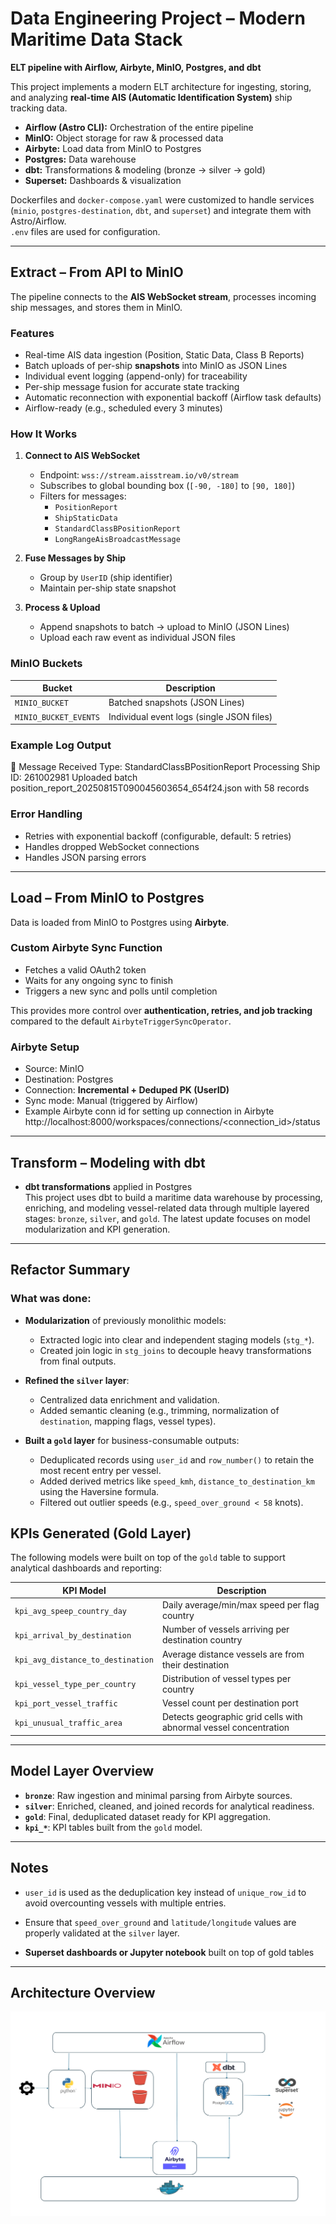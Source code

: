 # Data Engineering Project – Modern Maritime Data Stack  
**ELT pipeline with Airflow, Airbyte, MinIO, Postgres, and dbt**  

This project implements a modern ELT architecture for ingesting, storing, and analyzing **real-time AIS (Automatic Identification System)** ship tracking data.  

- **Airflow (Astro CLI):** Orchestration of the entire pipeline  
 - **MinIO:** Object storage for raw & processed data  
 - **Airbyte:** Load data from MinIO to Postgres 
- **Postgres:** Data warehouse  
- **dbt:** Transformations & modeling (bronze → silver → gold)  
- **Superset:** Dashboards & visualization  

Dockerfiles and `docker-compose.yaml` were customized to handle services (`minio`, `postgres-destination`, `dbt`, and `superset`) and integrate them with Astro/Airflow.  
`.env` files are used for configuration.  

---

## Extract – From API to MinIO

The pipeline connects to the **AIS WebSocket stream**, processes incoming ship messages, and stores them in MinIO.  

### Features
- Real-time AIS data ingestion (Position, Static Data, Class B Reports)  
- Batch uploads of per-ship **snapshots** into MinIO as JSON Lines  
- Individual event logging (append-only) for traceability  
- Per-ship message fusion for accurate state tracking  
- Automatic reconnection with exponential backoff (Airflow task defaults)  
- Airflow-ready (e.g., scheduled every 3 minutes)  


### How It Works
1. **Connect to AIS WebSocket**  
   - Endpoint: `wss://stream.aisstream.io/v0/stream`  
   - Subscribes to global bounding box (`[-90, -180]` to `[90, 180]`)  
   - Filters for messages:  
     - `PositionReport`  
     - `ShipStaticData`  
     - `StandardClassBPositionReport`  
     - `LongRangeAisBroadcastMessage`  

2. **Fuse Messages by Ship**  
   - Group by `UserID` (ship identifier)  
   - Maintain per-ship state snapshot  

3. **Process & Upload**  
   - Append snapshots to batch → upload to MinIO (JSON Lines)  
   - Upload each raw event as individual JSON files  

### MinIO Buckets
| Bucket               | Description                               |
|-----------------------|-------------------------------------------|
| `MINIO_BUCKET`        | Batched snapshots (JSON Lines)           |
| `MINIO_BUCKET_EVENTS` | Individual event logs (single JSON files)|  

### Example Log Output
📡 Message Received Type: StandardClassBPositionReport
Processing Ship ID: 261002981
Uploaded batch position_report_20250815T090045603654_654f24.json with 58 records


### Error Handling
- Retries with exponential backoff (configurable, default: 5 retries)  
- Handles dropped WebSocket connections  
- Handles JSON parsing errors  

---

## Load – From MinIO to Postgres  

Data is loaded from MinIO to Postgres using **Airbyte**.  

### Custom Airbyte Sync Function
- Fetches a valid OAuth2 token  
- Waits for any ongoing sync to finish  
- Triggers a new sync and polls until completion  

This provides more control over **authentication, retries, and job tracking** compared to the default `AirbyteTriggerSyncOperator`.  

### Airbyte Setup
- Source: MinIO  
- Destination: Postgres  
- Connection: **Incremental + Deduped PK (UserID)**  
- Sync mode: Manual (triggered by Airflow)  
- Example Airbyte conn id for setting up connection in Airbyte
http://localhost:8000/workspaces/connections/<connection_id>/status  


---

## Transform – Modeling with dbt  

- **dbt transformations** applied in Postgres  
This project uses dbt to build a maritime data warehouse by processing, enriching, and modeling vessel-related data through multiple layered stages: `bronze`, `silver`, and `gold`. The latest update focuses on model modularization and KPI generation.

---

## Refactor Summary

### What was done:

- **Modularization** of previously monolithic models:
  - Extracted logic into clear and independent staging models (`stg_*`).
  - Created join logic in `stg_joins` to decouple heavy transformations from final outputs.

- **Refined the `silver` layer**:
  - Centralized data enrichment and validation.
  - Added semantic cleaning (e.g., trimming, normalization of `destination`, mapping flags, vessel types).

- **Built a `gold` layer** for business-consumable outputs:
  - Deduplicated records using `user_id` and `row_number()` to retain the most recent entry per vessel.
  - Added derived metrics like `speed_kmh`, `distance_to_destination_km` using the Haversine formula.
  - Filtered out outlier speeds (e.g., `speed_over_ground < 58` knots).



## KPIs Generated (Gold Layer)

The following models were built on top of the `gold` table to support analytical dashboards and reporting:

| KPI Model                            | Description                                                           |
|-------------------------------------|-----------------------------------------------------------------------|
| `kpi_avg_speep_country_day`         | Daily average/min/max speed per flag country                          |
| `kpi_arrival_by_destination`        | Number of vessels arriving per destination country                    |
| `kpi_avg_distance_to_destination`   | Average distance vessels are from their destination                   |
| `kpi_vessel_type_per_country`       | Distribution of vessel types per country                              |
| `kpi_port_vessel_traffic`           | Vessel count per destination port                                     |
| `kpi_unusual_traffic_area`          | Detects geographic grid cells with abnormal vessel concentration      |

---

## Model Layer Overview

- **`bronze`**: Raw ingestion and minimal parsing from Airbyte sources.
- **`silver`**: Enriched, cleaned, and joined records for analytical readiness.
- **`gold`**: Final, deduplicated dataset ready for KPI aggregation.
- **`kpi_*`**: KPI tables built from the `gold` model.

---

## Notes

- `user_id` is used as the deduplication key instead of `unique_row_id` to avoid overcounting vessels with multiple entries.
- Ensure that `speed_over_ground` and `latitude/longitude` values are properly validated at the `silver` layer.



- **Superset dashboards or Jupyter notebook** built on top of gold tables  

---

## Architecture Overview

![alt text](image.png)

